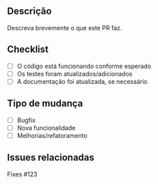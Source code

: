 ## Descrição
Descreva brevemente o que este PR faz.

## Checklist
- [ ] O código está funcionando conforme esperado
- [ ] Os testes foram atualizados/adicionados
- [ ] A documentação foi atualizada, se necessário

## Tipo de mudança
- [ ] Bugfix
- [ ] Nova funcionalidade
- [ ] Melhorias/refatoramento

## Issues relacionadas
Fixes #123
